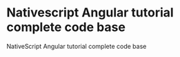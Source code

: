 # Nativescript Angular tutorial complete code base
NativeScript Angular tutorial complete code base
